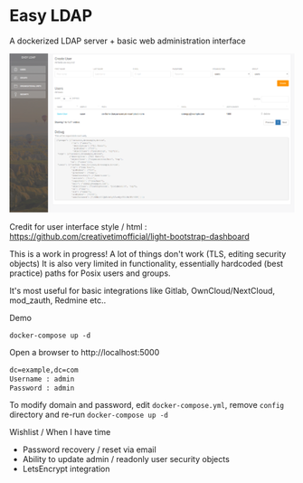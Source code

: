 # Easy LDAP

A dockerized LDAP server + basic web administration interface

![Easy LDAP](/screenshot.png?raw=true "Easy LDAP")

Credit for user interface style / html : https://github.com/creativetimofficial/light-bootstrap-dashboard

This is a work in progress! A lot of things don't work (TLS, editing security objects)
It is also very limited in functionality, essentially hardcoded (best practice) paths for Posix users and groups.

It's most useful for basic integrations like Gitlab, OwnCloud/NextCloud, mod_zauth, Redmine etc..

Demo

	docker-compose up -d

Open a browser to http://localhost:5000

	dc=example,dc=com
	Username : admin
	Password : admin

To modify domain and password, edit `docker-compose.yml`, remove `config` directory and re-run `docker-compose up -d`

Wishlist / When I have time

* Password recovery / reset via email
* Ability to update admin / readonly user security objects
* LetsEncrypt integration
